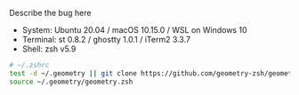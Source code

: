 <!-- This template helps us help you faster, here are a few examples -->

Describe the bug here

<!-- share your system, shell, and terminal -->
* System: Ubuntu 20.04 / macOS 10.15.0 / WSL on Windows 10
* Terminal: st 0.8.2 / ghostty 1.0.1 / iTerm2 3.3.7
* Shell: zsh v5.9

<!-- starting with the following zshrc, can you reproduce the issue? -->

```zsh
# ~/.zshrc
test -d ~/.geometry || git clone https://github.com/geometry-zsh/geometry.git ~/.geometry
source ~/.geometry/geometry.zsh
```
<!-- please share whatever modifications are needed for us to reproduce the issue -->
